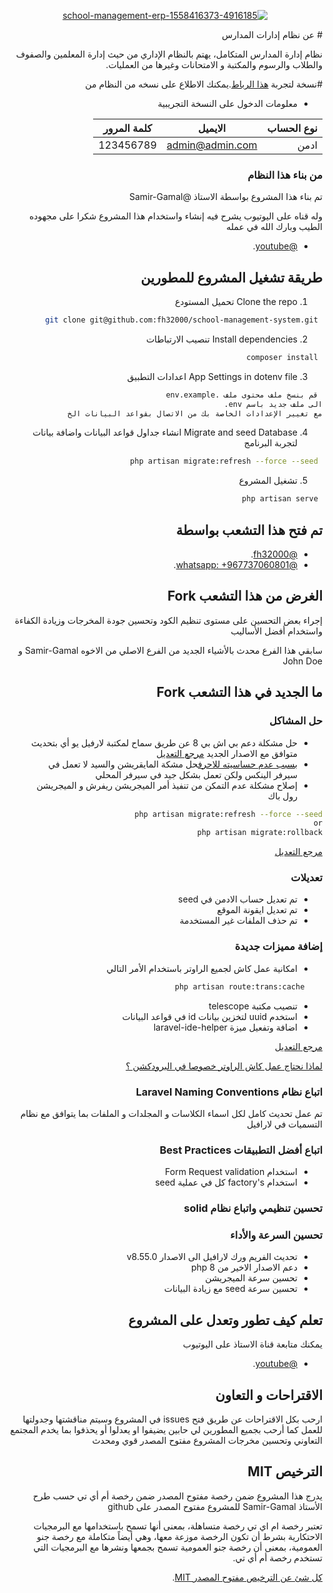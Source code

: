 <div dir="rtl">
<p align="center">
<a href="#"><img src="https://i.ibb.co/r203QFc/school-management-erp-1558416373-4916185.png" alt="school-management-erp-1558416373-4916185" border="0" /></a>
</p>
# عن نظام إدارات المدارس

نظام إدارة المدارس المتكامل، يهتم بالنظام الإداري من حيث إدارة المعلمين والصفوف والطلاب والرسوم والمكتبة و الامتحانات وغيرها من العمليات.

#نسخة لتجربة
[هذا الرباط](https://fh32000.com/sms).يمكنك الاطلاع على نسخه من النظام من

- معلومات الدخول على النسخة التجريبية

| نوع الحساب  | الايميل | كلمة المرور |
| ------------- |  ----- | -------- |
| ادمن | admin@admin.com | 123456789 |

### من بناء هذا النظام
تم بناء هذا المشروع بواسطة الاستاذ @Samir-Gamal

وله قناه على اليوتيوب يشرح فيه إنشاء واستخدام هذا المشروع
شكرا على مجهوده الطيب وبارك الله في عمله

- [@youtube](https://www.youtube.com/watch?v=zKVIM-lnauo&list=PLftLUHfDSiZ7-RAsH8NskS7AYofykW_WN).

## طريقة تشغيل المشروع للمطورين
1. Clone the repo تحميل المستودع
```sh
 git clone git@github.com:fh32000/school-management-system.git
```
2. Install dependencies  تنصيب الارتباطات
```sh
 composer install
```
3.  App Settings in dotenv file  اعدادات التطبيق
```sh
 قم بنسخ ملف محتوى ملف .env.example
الى ملف جديد باسم env.
مع تغيير الإعدادات الخاصة بك من الاتصال بقواعد البيانات الخ
```
4. Migrate and seed Database انشاء جداول قواعد البيانات واضافة بيانات لتجربة البرنامج
```sh
 php artisan migrate:refresh --force --seed
```
5. تشغيل المشروع
```sh
 php artisan serve
```
## تم فتح هذا التشعب بواسطة

- [@fh32000](https://fb.com/fh32000).
- [@whatsapp: +967737060801](https://wa.me/+967737060801
).

## الغرض من هذا التشعب Fork

إجراء بعض التحسين على مستوى تنظيم الكود وتحسين جودة المخرجات وزيادة الكفاءة واستخدام أفضل الأساليب

سابقي هذا الفرع محدث بالأشياء الجديد من الفرع الاصلي من الاخوه
Samir-Gamal
و
John Doe

## ما الجديد في هذا التشعب Fork

### حل المشاكل
- حل مشكلة دعم بي اش بي 8 عن طريق سماح لمكتبة لارفيل يو أي بتحديث متوافق مع الاصدار الجديد
[ مرجع التعديل](https://github.com/fh32000/school-management-system/commit/798db7d49dffeac3c4c1cb7a33b57b588c39f272
)
- [ بسبب عدم حساسيته للاحرف](https://stackoverflow.com/questions/26560376/base-table-or-view-not-found-error-in-web-hosting-pdo-mysql
)حل مشكة المايقريشن والسيد لا تعمل في سيرفر الينكس ولكن تعمل بشكل جيد في سيرفر المحلي
- إصلاح مشكلة عدم التمكن من تنفيذ أمر الميجريشن ريفرش و الميجريشن رول باك
```sh
php artisan migrate:refresh --force --seed
or
php artisan migrate:rollback
```
[ مرجع التعديل](https://github.com/fh32000/school-management-system/commit/d6cec40ce2db6aa2ce3d67c1239dc7aa658cc4e7
)

### تعديلات
- تم تعديل حساب الادمن في seed
- تم تعديل ايقونة الموقع
- تم حذف الملفات غير المستخدمة
### إضافة مميزات جديدة
- امكانية عمل كاش لجميع الراوتر باستخدام الأمر التالي
```sh
    php artisan route:trans:cache
```
- تنصيب مكتبة telescope
- استخدم uuid  لتخزين بيانات id في قواعد البيانات
- اضافة وتفعيل ميزة laravel-ide-helper

[ مرجع التعديل](https://github.com/fh32000/school-management-system/commit/69102432adcf0b6f526a7e8076d68839d7cc4875)

 [لماذا نحتاج عمل كاش الراوتر خصوصا في البرودكشن ؟](https://voltagead.com/laravel-route-caching-for-improved-performance/)

###  اتباع نظام Laravel Naming Conventions
تم عمل تحديث كامل لكل اسماء الكلاسات و المجلدات و الملفات بما يتوافق مع نظام التسميات في لارافيل

###  اتباع أفضل التطبيقات Best Practices
- استخدام Form Request validation
- استخدام factory's كل في عملية seed

###  تحسين تنظيمي واتباع نظام solid

### تحسين السرعة والأداء
- تحديث الفريم ورك لارافيل الى الاصدار v8.55.0
- دعم الاصدار الاخير من php 8
- تحسين سرعة الميجريشن
- تحسين سرعة seed مع زيادة البيانات


## تعلم كيف تطور وتعدل على المشروع
يمكنك متابعة قناة الاستاذ على اليوتيوب
- [@youtube](https://www.youtube.com/watch?v=zKVIM-lnauo&list=PLftLUHfDSiZ7-RAsH8NskS7AYofykW_WN).

## الاقتراحات و التعاون

ارحب بكل الاقتراحات عن طريق فتح issues في المشروع وسيتم مناقشتها وجدولتها للعمل
كما أرحب بجميع المطورين لي حابين يضيفوا او يعدلوا أو يحذفوا بما يخدم المجتمع التعاوني وتحسين مخرجات المشروع مفتوح المصدر قوي ومحدث


##  الترخيص MIT

يدرج هذا المشروع ضمن رخصة مفتوح المصدر ضمن رخصة أم أي تي
حسب طرح الأستاذ Samir-Gamal للمشروع مفتوح المصدر على github

تعتبر رخصة ام اي تي رخصة متساهلة، بمعنى أنها تسمح باستخدامها مع البرمجيات الاحتكارية بشرط أن تكون الرخصة موزعة معها، وهي أيضاً متكاملة مع رخصة جنو العمومية، بمعنى أن رخصة جنو العمومية تسمح بجمعها ونشرها مع البرمجيات التي تستخدم رخصة أم أي تي.

[ كل شئ عن الترخيص مفتوح المصدر MIT](https://opensource.org/licenses/MIT).
</div>
